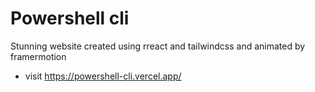 
# Powershell cli

Stunning website created using rreact and tailwindcss and animated by framermotion 

- visit https://powershell-cli.vercel.app/

